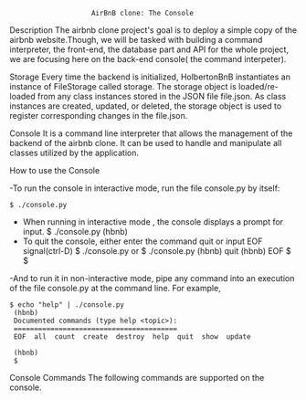                         AirBnB clone: The Console

Description
  The airbnb clone project's goal is to deploy a simple copy of the airbnb website.Though, we will be tasked with building a command interpreter, the front-end, the database part and API for the whole project, we are focusing here on the back-end console( the command interpeter).

Storage
   Every time the backend is initialized, HolbertonBnB instantiates an instance of FileStorage called storage. The storage object is loaded/re-loaded from any class instances stored in the JSON file file.json. As class instances are created, updated, or deleted, the storage object is used to register corresponding changes in the file.json.

Console
  It is a command line interpreter that allows the management of the backend of the airbnb clone. It can be used to handle and manipulate all classes utilized by the application.

How to use the Console

-To run the console in interactive mode, run the file console.py by itself:

	$ ./console.py
- When running in interactive mode , the console displays a prompt for input.
	$ ./console.py
	(hbnb)
- To quit the console, either enter the command quit or input EOF signal(ctrl-D)
	 $ ./console.py       or   $ ./console.py
         (hbnb) quit   		   (hbnb) EOF
	 $                         $

-And to run it in non-interactive mode, pipe any command into an execution of the file console.py at the command line. For example,

 	$ echo "help" | ./console.py
 	 (hbnb)
 	 Documented commands (type help <topic>):
	 ========================================
	 EOF  all  count  create  destroy  help  quit  show  update

	 (hbnb)
	 $
Console Commands
   The following commands are supported on the console.
